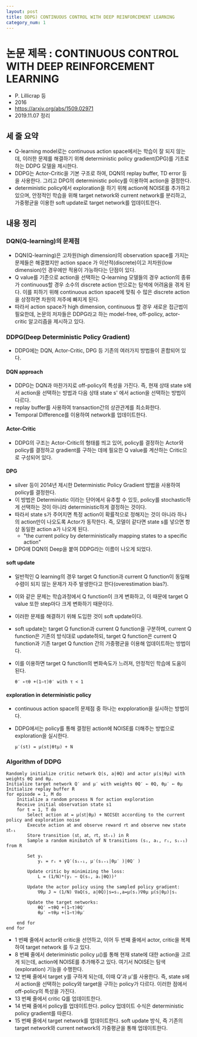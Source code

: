 ```yaml
---
layout: post
title: DDPG) CONTINUOUS CONTROL WITH DEEP REINFORCEMENT LEARNING
category_num: 1
---
```


# 논문 제목 : CONTINUOUS CONTROL WITH DEEP REINFORCEMENT LEARNING

- P. Lillicrap 등
- 2016
- <https://arxiv.org/abs/1509.02971>
- 2019.11.07 정리

## 세 줄 요약

- Q-learning model로는 continuous action space에서는 학습이 잘 되지 않는데, 이러한 문제를 해결하기 위해 deterministic policy gradient(DPG)를 기초로 하는 DDPG 모델을 제시한다.
- DDPG는 Actor-Critic을 기본 구조로 하여, DQN의 replay buffer, TD error 등을 사용한다. 그리고 DPG의 deterministic policy를 이용하여 action을 결정한다.
- deterministic policy에서 exploration을 하기 위해 action에 NOISE를 추가하고 있으며, 안정적인 학습을 위해 target network와 current network를 분리하고, 가중평균을 이용한 soft update로 target network를 업데이트한다.

## 내용 정리

### DQN(Q-learning)의 문제점

- DQN(Q-learning)은 고차원(high dimension)의 observation space를 가지는 문제들은 해결했지만 action space 가 이산적(discrete)이고 저차원(low dimension)인 경우에만 적용이 가능하다는 단점이 있다.
- Q value를 기준으로 action을 선택하는 Q-learning 모델들의 경우 action의 종류가 continuous할 경우 소수의 discrete action 만으로는 탐색에 어려움을 겪게 된다. 이를 피하기 위해 continuous action space에 맞춰 수 많은 discrete action 을 상정하면 차원의 저주에 빠지게 된다.
- 따라서 action space가 high dimension, continuous 할 경우 새로운 접근법이 필요한데, 논문의 저자들은 DDPG라고 하는 model-free, off-policy, actor-critic 알고리즘을 제시하고 있다.

### DDPG(Deep Deterministic Policy Gradient)

- DDPG에는 DQN, Actor-Critic, DPG 등 기존의 여러가지 방법들이 혼합되어 있다.

#### DQN approach

- DDPG는 DQN과 마찬가지로 off-policy의 특성을 가진다. 즉, 현재 상태 state s에서 action을 선택하는 방법과 다음 상태 state s' 에서 action을 선택하는 방법이 다르다.
- replay buffer를 사용하여 transaction간의 상관관계를 최소화한다.
- Temporal Difference를 이용하여 network를 업데이트한다.

#### Actor-Critic

- DDPG의 구조는 Actor-Critic의 형태를 띄고 있어, policy를 결정하는 Actor와 policy를 결정하고 gradient를 구하는 데에 필요한 Q value를 계산하는 Critic으로 구성되어 있다.

#### DPG

- silver 등이 2014년 제시한 Deterministic Policy Gradient 방법을 사용하여 policy를 결정한다.
- 이 방법은 Deterministic 이라는 단어에서 유추할 수 있듯, policy를 stochastic하게 선택하는 것이 아니라 deterministic하게 결정하는 것이다.
- 따라서 state s가 주어지면 특정 action이 확률적으로 정해지는 것이 아니라 하나의 action만이 나오도록 Actor가 동작한다. 즉, 모델이 같다면 state s를 넣으면 항상 동일한 action a가 나오게 된다.
  - "the current policy by deterministically mapping states to a specific action"
- DPG에 DQN의 Deep을 붙여 DDPG라는 이름이 나오게 되었다.

#### soft update

- 일반적인 Q learning의 경우 target Q function과 current Q function이 동일해 수렴이 되지 않는 문제가 자주 발생한다고 한다(overestimation bias?).
- 이와 같은 문제는 학습과정에서 Q function이 크게 변화하고, 이 때문에 target Q value 또한 step마다 크게 변화하기 때문이다.
- 이러한 문제를 해결하기 위해 도입한 것이 soft update이다.
- soft update는 target Q function과 current Q function을 구분하며, current Q function은 기존의 방식대로 update하되, target Q function은 current Q function과 기존 target Q function 간의 가중평균을 이용해 업데이트하는 방법이다.
- 이를 이용하면 target Q function의 변화속도가 느려져, 안정적인 학습에 도움이 된다.

    `
    θ′ ←τθ +(1−τ)θ′ with τ < 1
    `

#### exploration in deterministic policy

- continuous action space의 문제점 중 하나는 expploration을 실시하는 방법이다.
- DDPG에서는 policy를 통해 결정된 action에 NOISE를 더해주는 방법으로 exploration을 실시한다.

    `
    μ′(st) = μ(st|θtμ) + N
    `

### Algorithm of DDPG

```
Randomly initialize critic network Q(s, a|θQ) and actor μ(s|θμ) with weights θQ and θμ.
Initialize target network Q′ and μ′ with weights θQ′ ← θQ, θμ′ ← θμ
Initialize replay buffer R
for episode = 1, M do
    Initialize a random process N for action exploration
    Receive initial observation state s1
    for t = 1, T do
        Select action a𝗍 = μ(s𝗍|θμ) + NOISE𝗍 according to the current policy and exploration noise
        Execute action a𝗍 and observe reward r𝗍 and observe new state s𝗍₊₁
        Store transition (s𝗍, a𝗍, r𝗍, s𝗍₊₁) in R
        Sample a random minibatch of N transitions (sᵢ, aᵢ, rᵢ, sᵢ₊₁) from R

        Set yᵢ
            yᵢ = rᵢ + γQ′(sᵢ₊₁, μ′(sᵢ₊₁|θμ′ )|θQ′ )

        Update critic by minimizing the loss:
            L = (1/N)*(yᵢ − Q(sᵢ, aᵢ|θQ))²

        Update the actor policy using the sampled policy gradient:
            ∇θμ J ≈ (1/N) ∇aQ(s, a|θQ)|s=sᵢ,a=μ(sᵢ)∇θμ μ(s|θμ)|sᵢ

        Update the target networks:
            θQ′ ←τθQ +(1−τ)θQ′
            θμ′ ←τθμ +(1−τ)θμ′

    end for
end for
```

- 1 번째 줄에서 actor와 critic을 선언하고, 이어 두 번째 줄에서 actor, critic을 복제하여 target network 를 두고 있다.
- 8 번째 줄에서 deteriministic policy μ()를 통해 현재 state에 대한 action을 고르게 되는데, action에 NOISE를 추가해주고 있다. 여기서 NOISE는 탐색(exploration) 기능을 수행한다.
- 12 번째 줄에서 target y를 구하게 되는데, 이때 Q'과 μ'를 사용한다. 즉, state s에서 action을 선택하는 policy와 target을 구하는 policy가 다르다. 이러한 점에서 off-policy의 특성을 가진다.
- 13 번째 줄에서 critic Q를 업데이트한다.
- 14 번째 줄에서 policy를 업데이트한다. policy 업데이트 수식은 deterministic policy gradient를 따른다.
- 15 번째 줄에서 target network를 업데이트한다. soft update 방식, 즉 기존의 target network와 current network의 가중평균을 통해 업데이트한다.
